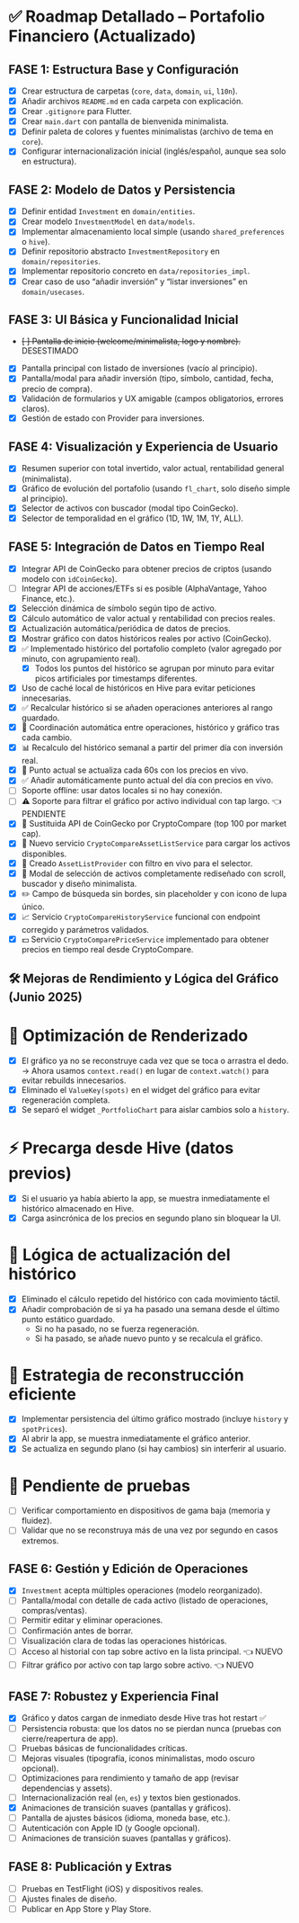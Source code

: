# ✅ Roadmap Detallado – Portafolio Financiero (Actualizado)

## FASE 1: Estructura Base y Configuración

- [x] Crear estructura de carpetas (`core`, `data`, `domain`, `ui`, `l10n`).
- [x] Añadir archivos `README.md` en cada carpeta con explicación.
- [x] Crear `.gitignore` para Flutter.
- [x] Crear `main.dart` con pantalla de bienvenida minimalista.
- [x] Definir paleta de colores y fuentes minimalistas (archivo de tema en `core`).
- [x] Configurar internacionalización inicial (inglés/español, aunque sea solo en estructura).

## FASE 2: Modelo de Datos y Persistencia

- [x] Definir entidad `Investment` en `domain/entities`.
- [x] Crear modelo `InvestmentModel` en `data/models`.
- [x] Implementar almacenamiento local simple (usando `shared_preferences` o `hive`).
- [x] Definir repositorio abstracto `InvestmentRepository` en `domain/repositories`.
- [x] Implementar repositorio concreto en `data/repositories_impl`.
- [x] Crear caso de uso “añadir inversión” y “listar inversiones” en `domain/usecases`.

## FASE 3: UI Básica y Funcionalidad Inicial

- ~~[ ] Pantalla de inicio (welcome/minimalista, logo y nombre).~~ DESESTIMADO
- [x] Pantalla principal con listado de inversiones (vacío al principio).
- [x] Pantalla/modal para añadir inversión (tipo, símbolo, cantidad, fecha, precio de compra).
- [x] Validación de formularios y UX amigable (campos obligatorios, errores claros).
- [x] Gestión de estado con Provider para inversiones.

## FASE 4: Visualización y Experiencia de Usuario

- [x] Resumen superior con total invertido, valor actual, rentabilidad general (minimalista).
- [x] Gráfico de evolución del portafolio (usando `fl_chart`, solo diseño simple al principio).
- [x] Selector de activos con buscador (modal tipo CoinGecko).
- [x] Selector de temporalidad en el gráfico (1D, 1W, 1M, 1Y, ALL).

## FASE 5: Integración de Datos en Tiempo Real

- [x] Integrar API de CoinGecko para obtener precios de criptos (usando modelo con `idCoinGecko`).
- [ ] Integrar API de acciones/ETFs si es posible (AlphaVantage, Yahoo Finance, etc.).
- [x] Selección dinámica de símbolo según tipo de activo.
- [x] Cálculo automático de valor actual y rentabilidad con precios reales.
- [x] Actualización automática/periódica de datos de precios.
- [x] Mostrar gráfico con datos históricos reales por activo (CoinGecko).
- [x] ✅ Implementado histórico del portafolio completo (valor agregado por minuto, con agrupamiento real).
  - [x] Todos los puntos del histórico se agrupan por minuto para evitar picos artificiales por timestamps diferentes.
- [x] Uso de caché local de históricos en Hive para evitar peticiones innecesarias.
- [x] ✅ Recalcular histórico si se añaden operaciones anteriores al rango guardado.
- [x] 🧠 Coordinación automática entre operaciones, histórico y gráfico tras cada cambio.
- [x] 📊 Recalculo del histórico semanal a partir del primer día con inversión real.
- [x] 🔁 Punto actual se actualiza cada 60s con los precios en vivo.
- [x] ✅ Añadir automáticamente punto actual del día con precios en vivo.
- [ ] Soporte offline: usar datos locales si no hay conexión.
- [ ] ⚠️ Soporte para filtrar el gráfico por activo individual con tap largo. 👈 PENDIENTE
- [x] 🔁 Sustituida API de CoinGecko por CryptoCompare (top 100 por market cap).
- [x] 🧭 Nuevo servicio `CryptoCompareAssetListService` para cargar los activos disponibles.
- [x] 🧩 Creado `AssetListProvider` con filtro en vivo para el selector.
- [x] 🧾 Modal de selección de activos completamente rediseñado con scroll, buscador y diseño minimalista.
- [x] ✏️ Campo de búsqueda sin bordes, sin placeholder y con icono de lupa único.
- [x] 📈 Servicio `CryptoCompareHistoryService` funcional con endpoint corregido y parámetros validados.
- [x] 💵 Servicio `CryptoComparePriceService` implementado para obtener precios en tiempo real desde CryptoCompare.

## 🛠️ Mejoras de Rendimiento y Lógica del Gráfico (Junio 2025)

# 🔧 Optimización de Renderizado
- [x] El gráfico ya no se reconstruye cada vez que se toca o arrastra el dedo.  
  → Ahora usamos `context.read()` en lugar de `context.watch()` para evitar rebuilds innecesarios.
- [x] Eliminado el `ValueKey(spots)` en el widget del gráfico para evitar regeneración completa.
- [x] Se separó el widget `_PortfolioChart` para aislar cambios solo a `history`.

# ⚡ Precarga desde Hive (datos previos)
- [x] Si el usuario ya había abierto la app, se muestra inmediatamente el histórico almacenado en Hive.
- [x] Carga asincrónica de los precios en segundo plano sin bloquear la UI.

# 🔁 Lógica de actualización del histórico
- [x] Eliminado el cálculo repetido del histórico con cada movimiento táctil.
- [x] Añadir comprobación de si ya ha pasado una semana desde el último punto estático guardado.
  - Si no ha pasado, no se fuerza regeneración.
  - Si ha pasado, se añade nuevo punto y se recalcula el gráfico.

# 🧠 Estrategia de reconstrucción eficiente
- [x] Implementar persistencia del último gráfico mostrado (incluye `history` y `spotPrices`).
- [x] Al abrir la app, se muestra inmediatamente el gráfico anterior.
- [x] Se actualiza en segundo plano (si hay cambios) sin interferir al usuario.

# 🧪 Pendiente de pruebas
- [ ] Verificar comportamiento en dispositivos de gama baja (memoria y fluidez).
- [ ] Validar que no se reconstruya más de una vez por segundo en casos extremos.

## FASE 6: Gestión y Edición de Operaciones

- [x] `Investment` acepta múltiples operaciones (modelo reorganizado).
- [ ] Pantalla/modal con detalle de cada activo (listado de operaciones, compras/ventas).
- [ ] Permitir editar y eliminar operaciones.
- [ ] Confirmación antes de borrar.
- [ ] Visualización clara de todas las operaciones históricas.
- [ ] Acceso al historial con tap sobre activo en la lista principal. 👈 NUEVO
- [ ] Filtrar gráfico por activo con tap largo sobre activo. 👈 NUEVO

## FASE 7: Robustez y Experiencia Final

- [x] Gráfico y datos cargan de inmediato desde Hive tras hot restart ✅
- [ ] Persistencia robusta: que los datos no se pierdan nunca (pruebas con cierre/reapertura de app).
- [ ] Pruebas básicas de funcionalidades críticas.
- [ ] Mejoras visuales (tipografía, iconos minimalistas, modo oscuro opcional).
- [ ] Optimizaciones para rendimiento y tamaño de app (revisar dependencias y assets).
- [ ] Internacionalización real (`en`, `es`) y textos bien gestionados.
- [x] Animaciones de transición suaves (pantallas y gráficos).
- [ ] Pantalla de ajustes básicos (idioma, moneda base, etc.).
- [ ] Autenticación con Apple ID (y Google opcional).
- [ ] Animaciones de transición suaves (pantallas y gráficos).

## FASE 8: Publicación y Extras

- [ ] Pruebas en TestFlight (iOS) y dispositivos reales.
- [ ] Ajustes finales de diseño.
- [ ] Publicar en App Store y Play Store.
